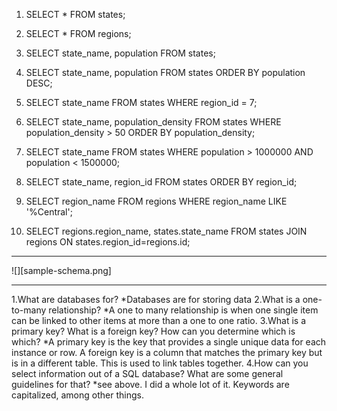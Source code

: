
1. SELECT * FROM states;

2. SELECT * FROM regions;

3. SELECT state_name, population FROM states;

4. SELECT state_name, population FROM states ORDER BY population DESC;

5. SELECT state_name FROM states WHERE region_id = 7;

6. SELECT  state_name, population_density FROM states WHERE population_density > 50 ORDER BY population_density;

7. SELECT state_name FROM states WHERE population > 1000000 AND population < 1500000;

8. SELECT state_name, region_id FROM states ORDER BY region_id;

9. SELECT region_name FROM regions WHERE region_name LIKE '%Central';

10. SELECT regions.region_name, states.state_name FROM states JOIN regions ON states.region_id=regions.id;

---

![][sample-schema.png]

---

1.What are databases for?
  *Databases are for storing data
2.What is a one-to-many relationship?
  *A one to many relationship is when one single item can be linked to other items at more than a one to one ratio.
3.What is a primary key? What is a foreign key? How can you determine which is which?
  *A primary key is the key that provides a single unique data for each instance or row. A foreign key is a column that matches the primary key but is in a different table. This is used to link tables together.
4.How can you select information out of a SQL database? What are some general guidelines for that?
  *see above. I did a whole lot of it. Keywords are capitalized, among other things.